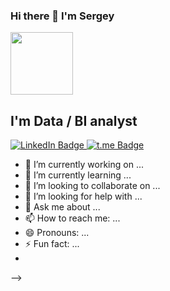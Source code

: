 ### Hi there 👋 I'm Sergey

<div id="header" align="left">
  <img src="https://media0.giphy.com/media/3oKIPEqDGUULpEU0aQ/giphy.gif" width="100"/>
</div>

## I'm Data / BI analyst

<div id="badges">
  <a href="https://www.linkedin.com/in/sergey-m-03bb28251/">
    <img src="https://img.shields.io/badge/LinkedIn-blue?style=for-the-badge&logo=linkedin&logoColor=white" alt="LinkedIn Badge"/>
  </a>
  <a href="https://t.me/SergeiMakogon">
    <img src="https://img.shields.io/badge/t.me-red?style=for-the-badge&logo=t.me&logoColor=white" alt="t.me Badge"/>
  </a>
</div>

- 🔭 I’m currently working on ...
- 🌱 I’m currently learning ...
- 👯 I’m looking to collaborate on ...
- 🤔 I’m looking for help with ...
- 💬 Ask me about ...
- 📫 How to reach me: ...
- 😄 Pronouns: ...
- ⚡ Fun fact: ...
- 
-->
